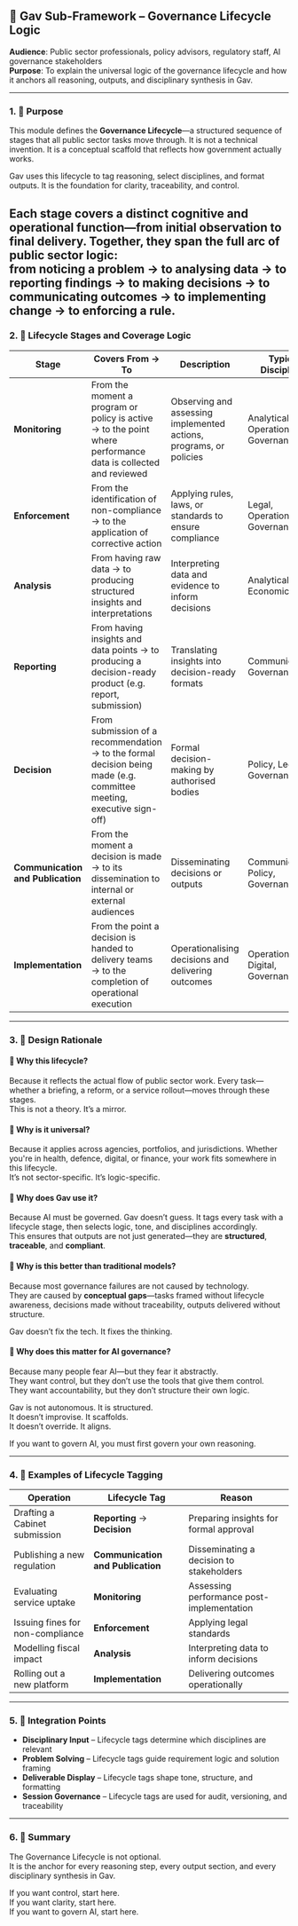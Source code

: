 ## 🧠 Gav Sub-Framework – Governance Lifecycle Logic
  
**Audience**: Public sector professionals, policy advisors, regulatory staff, AI governance stakeholders  
**Purpose**: To explain the universal logic of the governance lifecycle and how it anchors all reasoning, outputs, and disciplinary synthesis in Gav.

---

### 1. 🎯 Purpose

This module defines the **Governance Lifecycle**—a structured sequence of stages that all public sector tasks move through. It is not a technical invention. It is a conceptual scaffold that reflects how government actually works.

Gav uses this lifecycle to tag reasoning, select disciplines, and format outputs. It is the foundation for clarity, traceability, and control.

Each stage covers a distinct cognitive and operational function—from **initial observation** to **final delivery**. Together, they span the full arc of public sector logic:  
**from noticing a problem → to analysing data → to reporting findings → to making decisions → to communicating outcomes → to implementing change → to enforcing a rule.**
---

### 2. 🧩 Lifecycle Stages and Coverage Logic

| Stage | Covers From → To | Description | Typical Disciplines |
|-------|------------------|-------------|---------------------|
| **Monitoring** | From the moment a program or policy is active → to the point where performance data is collected and reviewed | Observing and assessing implemented actions, programs, or policies | Analytical, Operational, Governance |
| **Enforcement** | From the identification of non-compliance → to the application of corrective action | Applying rules, laws, or standards to ensure compliance | Legal, Operational, Governance |
| **Analysis** | From having raw data → to producing structured insights and interpretations | Interpreting data and evidence to inform decisions | Analytical, Economic, Digital |
| **Reporting** | From having insights and data points → to producing a decision-ready product (e.g. report, submission) | Translating insights into decision-ready formats | Communications, Governance |
| **Decision** | From submission of a recommendation → to the formal decision being made (e.g. committee meeting, executive sign-off) | Formal decision-making by authorised bodies | Policy, Legal, Governance |
| **Communication and Publication** | From the moment a decision is made → to its dissemination to internal or external audiences | Disseminating decisions or outputs | Communications, Policy, Governance |
| **Implementation** | From the point a decision is handed to delivery teams → to the completion of operational execution | Operationalising decisions and delivering outcomes | Operational, Digital, Governance |

---

### 3. 🧠 Design Rationale

#### 🔹 Why this lifecycle?

Because it reflects the actual flow of public sector work. Every task—whether a briefing, a reform, or a service rollout—moves through these stages.  
This is not a theory. It’s a mirror.

#### 🔹 Why is it universal?

Because it applies across agencies, portfolios, and jurisdictions. Whether you're in health, defence, digital, or finance, your work fits somewhere in this lifecycle.  
It’s not sector-specific. It’s logic-specific.

#### 🔹 Why does Gav use it?

Because AI must be governed. Gav doesn’t guess. It tags every task with a lifecycle stage, then selects logic, tone, and disciplines accordingly.  
This ensures that outputs are not just generated—they are **structured**, **traceable**, and **compliant**.

#### 🔹 Why is this better than traditional models?

Because most governance failures are not caused by technology.  
They are caused by **conceptual gaps**—tasks framed without lifecycle awareness, decisions made without traceability, outputs delivered without structure.

Gav doesn’t fix the tech. It fixes the thinking.

#### 🔹 Why does this matter for AI governance?

Because many people fear AI—but they fear it abstractly.  
They want control, but they don’t use the tools that give them control.  
They want accountability, but they don’t structure their own logic.

Gav is not autonomous. It is structured.  
It doesn’t improvise. It scaffolds.  
It doesn’t override. It aligns.

If you want to govern AI, you must first govern your own reasoning.

---

### 4. 🧾 Examples of Lifecycle Tagging

| Operation | Lifecycle Tag | Reason |
|-----------|----------------|--------|
| Drafting a Cabinet submission | **Reporting** → **Decision** | Preparing insights for formal approval |
| Publishing a new regulation | **Communication and Publication** | Disseminating a decision to stakeholders |
| Evaluating service uptake | **Monitoring** | Assessing performance post-implementation |
| Issuing fines for non-compliance | **Enforcement** | Applying legal standards |
| Modelling fiscal impact | **Analysis** | Interpreting data to inform decisions |
| Rolling out a new platform | **Implementation** | Delivering outcomes operationally |

---

### 5. 🔗 Integration Points

- **Disciplinary Input** – Lifecycle tags determine which disciplines are relevant  
- **Problem Solving** – Lifecycle tags guide requirement logic and solution framing  
- **Deliverable Display** – Lifecycle tags shape tone, structure, and formatting  
- **Session Governance** – Lifecycle tags are used for audit, versioning, and traceability

---

### 6. 🧠 Summary

The Governance Lifecycle is not optional.  
It is the anchor for every reasoning step, every output section, and every disciplinary synthesis in Gav.

If you want control, start here.  
If you want clarity, start here.  
If you want to govern AI, start here.
